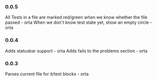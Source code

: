 ### 0.0.5

All Tests in a file are marked red/green when we know whether the file passed - orta
When we don't know test state yet, show an empty circle - orta

### 0.0.4

Adds statusbar support - orta
Adds fails to the problems section - orta

### 0.0.3 

Parses current file for it/test blocks - orta